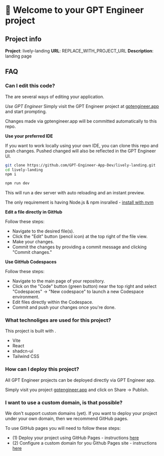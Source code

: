# 👋 Welcome to your GPT Engineer project

## Project info

**Project**: lively-landing
**URL**: REPLACE_WITH_PROJECT_URL
**Description**: landing page

## FAQ

### Can I edit this code?
The are several ways of editing your application. 

*Use GPT Engineer*
Simply visit the GPT Engineer project at [gptengineer.app](https://run.gptengineer.app/projects/2a56f951-9916-4088-ab3b-3e3b614b9caa/improve) and start prompting.

Changes made via gptengineer.app will be committed automatically to this repo.

**Use your preferred IDE**

If you want to work locally using your own IDE, you can clone this repo and push changes. Pushed changed will also be reflected in the GPT Engineer UI.

```sh
git clone https://github.com/GPT-Engineer-App-Dev/lively-landing.git
cd lively-landing
npm i
```

```sh
npm run dev
```

This will run a dev server with auto reloading and an instant preview.

The only requirement is having Node.js & npm insralled - [install with nvm](https://github.com/nvm-sh/nvm#installing-and-updating)

**Edit a file directly in GitHub**

Follow these steps:
- Navigate to the desired file(s).
- Click the "Edit" button (pencil icon) at the top right of the file view.
- Make your changes.
- Commit the changes by providing a commit message and clicking "Commit changes."

**Use GitHub Codespaces**

Follow these steps:
- Navigate to the main page of your repository.
- Click on the "Code" button (green button) near the top right and select "Codespaces" -> "New codespace" to launch a new Codespace environment.
- Edit files directly within the Codespace.
- Commit and push your changes once you're done.

### What technoliges are used for this project?

This project is built with .

- Vite
- React
- shadcn-ui
- Tailwind CSS

### How can I deploy this project?

All GPT Engineer projects can be deployed directly via GPT Engineer app. 

Simply visit you project [gptengineer.app](https://run.gptengineer.app/projects/2a56f951-9916-4088-ab3b-3e3b614b9caa/improve) and click on Share -> Publish.

### I want to use a custom domain, is that possible?

We don't support custom domains (yet). If you want to deploy your project under your own domain, then we recommend GitHub pages.

To use GitHub pages you will need to follow these steps: 
- (1) Deploy your project using GitHub Pages - instructions [here](https://docs.github.com/en/pages/getting-started-with-github-pages/creating-a-github-pages-site#creating-your-site)
- (2) Configure a custom domain for you Github Pages site  - instructions [here](https://docs.github.com/en/pages/configuring-a-custom-domain-for-your-github-pages-site)
